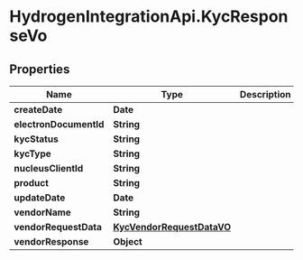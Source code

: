 # HydrogenIntegrationApi.KycResponseVo

## Properties
Name | Type | Description | Notes
------------ | ------------- | ------------- | -------------
**createDate** | **Date** |  | [optional] 
**electronDocumentId** | **String** |  | [optional] 
**kycStatus** | **String** |  | [optional] 
**kycType** | **String** |  | [optional] 
**nucleusClientId** | **String** |  | [optional] 
**product** | **String** |  | [optional] 
**updateDate** | **Date** |  | [optional] 
**vendorName** | **String** |  | [optional] 
**vendorRequestData** | [**KycVendorRequestDataVO**](KycVendorRequestDataVO.md) |  | [optional] 
**vendorResponse** | **Object** |  | [optional] 


